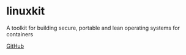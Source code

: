 # linuxkit

A toolkit for building secure, portable and lean operating systems for containers

[GitHub](https://github.com/linuxkit/linuxkit)

